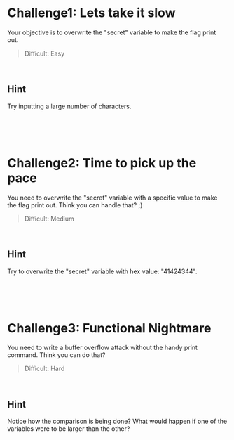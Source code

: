 # Challenge1: Lets take it slow
Your objective is to overwrite the "secret" variable to make the flag print out. 
>Difficult: Easy

<br/>

## Hint
Try inputting a large number of characters.

<br/>
<br/>
<br/>

# Challenge2: Time to pick up the pace
You need to overwrite the "secret" variable with a specific value to make the flag print out. Think you can handle that? ;)
>Difficult: Medium

<br/>

## Hint
Try to overwrite the "secret" variable with hex value: "41424344".

<br/>
<br/>
<br/>

# Challenge3: Functional Nightmare
You need to write a buffer overflow attack without the handy print command. Think you can do that?
>Difficult: Hard

<br>

## Hint
Notice how the comparison is being done? What would happen if one of the variables were to be larger than the other?